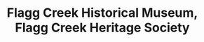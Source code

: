 ---
layout: repo
title: "Flagg Creek Historical Museum, Flagg Creek Heritage Society"
id: 15686
permalink: repos/15686/
---